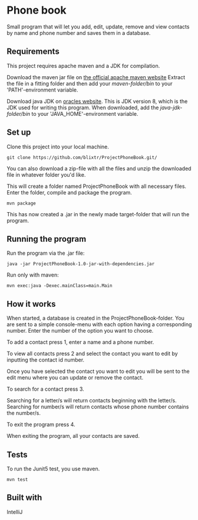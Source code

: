 # Phone book

Small program that will let you add, edit, update, remove and view contacts by name and phone number and saves them in a database.

## Requirements

This project requires apache maven and a JDK for compilation.

Download the maven jar file on [the official apache maven website](https://maven.apache.org/download.cgi)
Extract the file in a fitting folder and then add your *maven-folder/bin* to your 'PATH'-environment variable.

Download java JDK on [oracles website](https://www.oracle.com/technetwork/java/javase/downloads/jdk8-downloads-2133151.html). This
is JDK version 8, which is the JDK used for writing this program. 
When downloaded, add the *java-jdk-folder/bin* to your 'JAVA_HOME'-environment variable.

## Set up

Clone this project into your local machine. 

````
git clone https://github.com/blixtr/ProjectPhoneBook.git/
````
You can also download a zip-file with all the files and unzip the downloaded file in whatever folder you'd like.

This will create a folder named ProjectPhoneBook with all necessary files. Enter the folder, compile and package the program.

````
mvn package
````
This has now created a .jar in the newly made target-folder that will run the program.

## Running the program

Run the program via the .jar file:

````
java -jar ProjectPhoneBook-1.0-jar-with-dependencies.jar
````
Run only with maven:

````
mvn exec:java -Dexec.mainClass=main.Main
````
## How it works

When started, a database is created in the ProjectPhoneBook-folder.
You are sent to a simple console-menu with each option having a corresponding number.
Enter the number of the option you want to choose.

To add a contact press 1, enter a name and a phone number.

To view all contacts press 2 and select the contact you want to edit by inputting the contact id number.

Once you have selected the contact you want to edit you will be sent to the edit menu where you can update or remove the contact.

To search for a contact press 3.

Searching for a letter/s will return contacts beginning with the letter/s.
Searching for number/s will return contacts whose phone number contains the number/s.

To exit the program press 4.

When exiting the program, all your contacts are saved.

## Tests

To run the Junit5 test, you use maven.
````
mvn test
````
## Built with

IntelliJ




